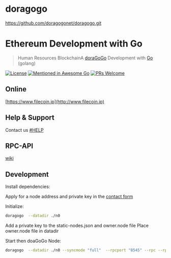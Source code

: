 # doragogo
https://github.com/doragogonet/doragogo.git

# Ethereum Development with Go

> Human Resources BlockchainA  [doraGoGo](http://www.filcoin.jp/) Development with [Go](https://golang.org/) (golang)

[![License](http://img.shields.io/badge/license-MIT-blue.svg)](LICENSE)
[![Mentioned in Awesome Go](https://awesome.re/mentioned-badge.svg)]()
[![PRs Welcome](https://img.shields.io/badge/PRs-welcome-brightgreen.svg)](#contributing)

## Online

[https://www.filecoin.jp](http://www.filecoin.jp)

## Help & Support

Contact us [#HELP](http://www.filecoin.jp/?page_id=617)

## RPC-API
[wiki](https://github.com/doragogonet/doragogo/wiki)

## Development

Install dependencies:

Apply for a node address and private key in the [contact form](http://www.filecoin.jp/?page_id=617)

Initialize:

```bash
doragogo  --datadir ./n0
```
Add a private key to the static-nodes.json and owner.node file Place owner.node file in datadir


Start then doaGoGo Node:

```bash
doragogo  --datadir ./n0 --syncmode "full"  --rpcport "8545" --rpc --rpcaddr "0.0.0.0"  --rpcapi "admin,do.shh" --shh --ws --wsport 8546 --wsaddr "0.0.0.0"  --rpccorsdomain "*" --allow-insecure-unlock --nodiscover --port 40400  --miner.etherbase "hode-address" --mine console
```

